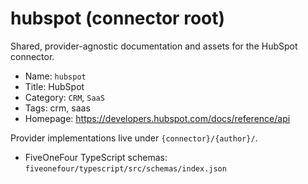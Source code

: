# hubspot (connector root)

Shared, provider-agnostic documentation and assets for the HubSpot connector.

- Name: `hubspot`
- Title: HubSpot
- Category: `CRM`, `SaaS`
- Tags: crm, saas
- Homepage: https://developers.hubspot.com/docs/reference/api

Provider implementations live under `{connector}/{author}/`.

- FiveOneFour TypeScript schemas: `fiveonefour/typescript/src/schemas/index.json`
